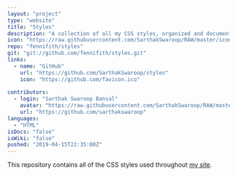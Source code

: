 ```yaml
---
layout: "project"
type: "website"
title: "Styles"
description: "A collection of all my CSS styles, organized and documented."
icon: "https://raw.githubusercontent.com/SarthakSwaroop/RAW/master/icon-code-9.jpg"
repo: "fennifith/styles"
git: "git://github.com/fennifith/styles.git"
links: 
  - name: "GitHub"
    url: "https://github.com/SarthakSwaroop/styles"
    icon: "https://github.com/favicon.ico"
  
contributors: 
  - login: "Sarthak Swaroop Bansal"
    avatar: "https://raw.githubusercontent.com/SarthakSwaroop/RAW/master/mee.jpg"
    url: "https://github.com/sarthakswaroop"
languages: 
  - "HTML"
isDocs: "false"
isWiki: "false"
pushed: "2019-04-15T22:35:00Z"
---
```


This repository contains all of the CSS styles used throughout [my site](https://sarthakswaroop.github.io). 

